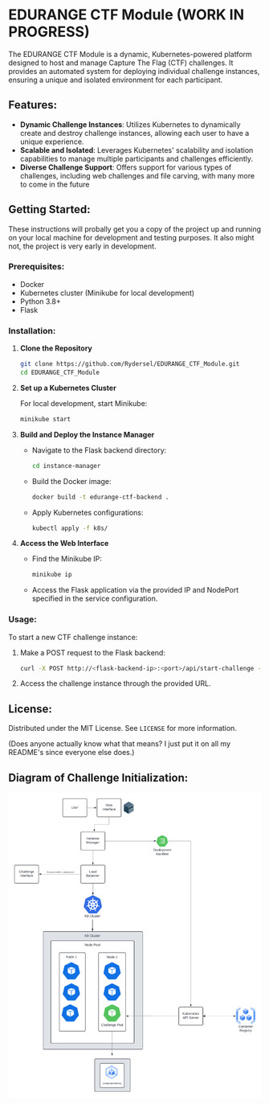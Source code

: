 # EDURANGE CTF Module (WORK IN PROGRESS)

The EDURANGE CTF Module is a dynamic, Kubernetes-powered platform designed to host and manage Capture The Flag (CTF) challenges. It provides an automated system for deploying individual challenge instances, ensuring a unique and isolated environment for each participant.

## Features:

- **Dynamic Challenge Instances**: Utilizes Kubernetes to dynamically create and destroy challenge instances, allowing each user to have a unique experience.
- **Scalable and Isolated**: Leverages Kubernetes' scalability and isolation capabilities to manage multiple participants and challenges efficiently.
- **Diverse Challenge Support**: Offers support for various types of challenges, including web challenges and file carving, with many more to come in the future

## Getting Started:

These instructions will probally get you a copy of the project up and running on your local machine for development and testing purposes. It also might not, the project is very early in development.

### Prerequisites:

- Docker
- Kubernetes cluster (Minikube for local development)
- Python 3.8+
- Flask

### Installation:

1. **Clone the Repository**

    ```bash
    git clone https://github.com/Rydersel/EDURANGE_CTF_Module.git
    cd EDURANGE_CTF_Module
    ```

2. **Set up a Kubernetes Cluster**

    For local development, start Minikube:

    ```bash
    minikube start
    ```

3. **Build and Deploy the Instance Manager**

    - Navigate to the Flask backend directory:

      ```bash
      cd instance-manager
      ```

    - Build the Docker image:

      ```bash
      docker build -t edurange-ctf-backend .
      ```

    - Apply Kubernetes configurations:

      ```bash
      kubectl apply -f k8s/
      ```

4. **Access the Web Interface**

    - Find the Minikube IP:

      ```bash
      minikube ip
      ```

    - Access the Flask application via the provided IP and NodePort specified in the service configuration.

### Usage:

To start a new CTF challenge instance:

1. Make a POST request to the Flask backend:

    ```bash
    curl -X POST http://<flask-backend-ip>:<port>/api/start-challenge -H "Content-Type: application/json" -d '{"user_id": "<user_id>"}'
    ```

2. Access the challenge instance through the provided URL.



## License:

Distributed under the MIT License. See `LICENSE` for more information.

(Does anyone actually know what that means? I just put it on all my README's since everyone else does.)
## Diagram of Challenge Initialization: 
![Diagram](assets/diagram.png "Diagram")


